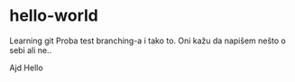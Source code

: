 # hello-world
Learning git
Proba test branching-a i tako to.
Oni kažu da napišem nešto o sebi ali ne..

Ajd
Hello
